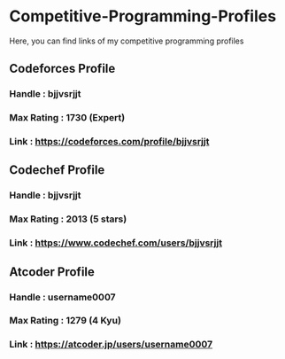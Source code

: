 # Competitive-Programming-Profiles
Here, you can find links of my competitive programming profiles
## Codeforces Profile
### Handle : bjjvsrjjt
### Max Rating : 1730 (Expert)
### Link : https://codeforces.com/profile/bjjvsrjjt
## Codechef Profile
### Handle : bjjvsrjjt
### Max Rating : 2013 (5 stars)
### Link : https://www.codechef.com/users/bjjvsrjjt
## Atcoder Profile
### Handle : username0007
### Max Rating : 1279 (4 Kyu)
### Link : https://atcoder.jp/users/username0007
